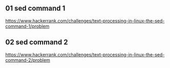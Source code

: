 ## 01 sed command 1
https://www.hackerrank.com/challenges/text-processing-in-linux-the-sed-command-1/problem

## 02 sed command 2
https://www.hackerrank.com/challenges/text-processing-in-linux-the-sed-command-2/problem

